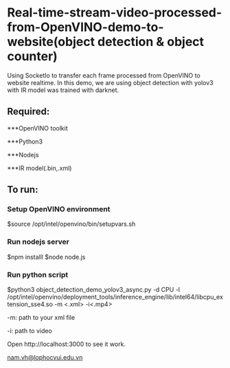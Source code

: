 # Real-time-stream-video-processed-from-OpenVINO-demo-to-website(object detection & object counter)
Using SocketIo to transfer each frame processed from OpenVINO to website realtime.
In this demo, we are using object detection with yolov3 with IR model was trained with darknet.
## Required:
***OpenVINO toolkit

***Python3

***Nodejs

***IR model(.bin,.xml)
## To run:
### Setup OpenVINO environment
$source /opt/intel/openvino/bin/setupvars.sh
### Run nodejs server
$npm installl
$node node.js 
### Run python script
$python3 object_detection_demo_yolov3_async.py -d CPU -l /opt/intel/openvino/deployment_tools/inference_engine/lib/intel64/libcpu_extension_sse4.so -m <.xml> -i<.mp4>

-m: path to your xml file

-i: path to video

Open http://localhost:3000 to see it work.

nam.vh@lophocvui.edu.vn
